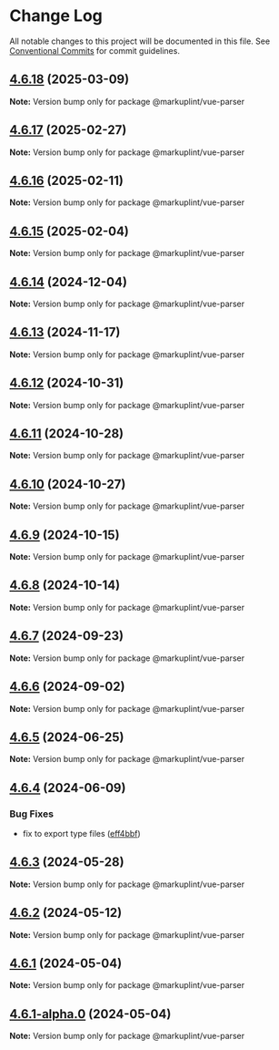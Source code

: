 # Change Log

All notable changes to this project will be documented in this file.
See [Conventional Commits](https://conventionalcommits.org) for commit guidelines.

## [4.6.18](https://github.com/markuplint/markuplint/compare/@markuplint/vue-parser@4.6.17...@markuplint/vue-parser@4.6.18) (2025-03-09)

**Note:** Version bump only for package @markuplint/vue-parser

## [4.6.17](https://github.com/markuplint/markuplint/compare/@markuplint/vue-parser@4.6.16...@markuplint/vue-parser@4.6.17) (2025-02-27)

**Note:** Version bump only for package @markuplint/vue-parser

## [4.6.16](https://github.com/markuplint/markuplint/compare/@markuplint/vue-parser@4.6.15...@markuplint/vue-parser@4.6.16) (2025-02-11)

**Note:** Version bump only for package @markuplint/vue-parser

## [4.6.15](https://github.com/markuplint/markuplint/compare/@markuplint/vue-parser@4.6.14...@markuplint/vue-parser@4.6.15) (2025-02-04)

**Note:** Version bump only for package @markuplint/vue-parser

## [4.6.14](https://github.com/markuplint/markuplint/compare/@markuplint/vue-parser@4.6.13...@markuplint/vue-parser@4.6.14) (2024-12-04)

**Note:** Version bump only for package @markuplint/vue-parser

## [4.6.13](https://github.com/markuplint/markuplint/compare/@markuplint/vue-parser@4.6.12...@markuplint/vue-parser@4.6.13) (2024-11-17)

**Note:** Version bump only for package @markuplint/vue-parser

## [4.6.12](https://github.com/markuplint/markuplint/compare/@markuplint/vue-parser@4.6.11...@markuplint/vue-parser@4.6.12) (2024-10-31)

**Note:** Version bump only for package @markuplint/vue-parser

## [4.6.11](https://github.com/markuplint/markuplint/compare/@markuplint/vue-parser@4.6.10...@markuplint/vue-parser@4.6.11) (2024-10-28)

**Note:** Version bump only for package @markuplint/vue-parser

## [4.6.10](https://github.com/markuplint/markuplint/compare/@markuplint/vue-parser@4.6.9...@markuplint/vue-parser@4.6.10) (2024-10-27)

**Note:** Version bump only for package @markuplint/vue-parser

## [4.6.9](https://github.com/markuplint/markuplint/compare/@markuplint/vue-parser@4.6.8...@markuplint/vue-parser@4.6.9) (2024-10-15)

**Note:** Version bump only for package @markuplint/vue-parser

## [4.6.8](https://github.com/markuplint/markuplint/compare/@markuplint/vue-parser@4.6.7...@markuplint/vue-parser@4.6.8) (2024-10-14)

**Note:** Version bump only for package @markuplint/vue-parser

## [4.6.7](https://github.com/markuplint/markuplint/compare/@markuplint/vue-parser@4.6.6...@markuplint/vue-parser@4.6.7) (2024-09-23)

**Note:** Version bump only for package @markuplint/vue-parser

## [4.6.6](https://github.com/markuplint/markuplint/compare/@markuplint/vue-parser@4.6.5...@markuplint/vue-parser@4.6.6) (2024-09-02)

**Note:** Version bump only for package @markuplint/vue-parser

## [4.6.5](https://github.com/markuplint/markuplint/compare/@markuplint/vue-parser@4.6.4...@markuplint/vue-parser@4.6.5) (2024-06-25)

**Note:** Version bump only for package @markuplint/vue-parser

## [4.6.4](https://github.com/markuplint/markuplint/compare/@markuplint/vue-parser@4.6.3...@markuplint/vue-parser@4.6.4) (2024-06-09)

### Bug Fixes

- fix to export type files ([eff4bbf](https://github.com/markuplint/markuplint/commit/eff4bbfd127574809dc5e15d7cafe87699758ee0))

## [4.6.3](https://github.com/markuplint/markuplint/compare/@markuplint/vue-parser@4.6.2...@markuplint/vue-parser@4.6.3) (2024-05-28)

**Note:** Version bump only for package @markuplint/vue-parser

## [4.6.2](https://github.com/markuplint/markuplint/compare/@markuplint/vue-parser@4.6.1...@markuplint/vue-parser@4.6.2) (2024-05-12)

**Note:** Version bump only for package @markuplint/vue-parser

## [4.6.1](https://github.com/markuplint/markuplint/compare/@markuplint/vue-parser@4.6.1-alpha.0...@markuplint/vue-parser@4.6.1) (2024-05-04)

**Note:** Version bump only for package @markuplint/vue-parser

## [4.6.1-alpha.0](https://github.com/markuplint/markuplint/compare/@markuplint/vue-parser@4.6.0...@markuplint/vue-parser@4.6.1-alpha.0) (2024-05-04)

**Note:** Version bump only for package @markuplint/vue-parser
